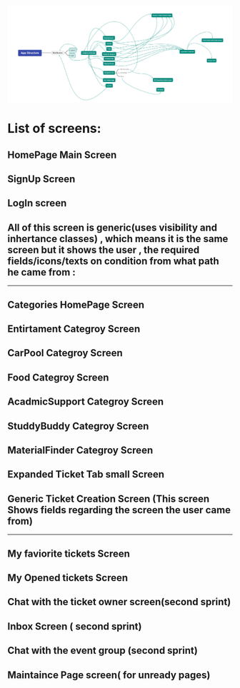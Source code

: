 ![App Stracture Diagram](AppStructure.png "App Stracture Diagram")


# List of screens:

## HomePage Main Screen

## SignUp Screen

## LogIn screen

## All of this screen is generic(uses visibility and inhertance classes) , which means it is the same screen but it shows the user , the required fields/icons/texts on condition from what path he came from : 
-----------------------------------------------------------------------------------------------------------
## Categories HomePage Screen

## Entirtament Categroy Screen

## CarPool Categroy Screen

## Food Categroy Screen

## AcadmicSupport Categroy Screen

## StuddyBuddy Categroy Screen

## MaterialFinder Categroy Screen

## Expanded Ticket Tab small Screen

## Generic Ticket Creation Screen (This screen Shows fields regarding the screen the user came from)

-----------------------------------------------------------------------------------------------------------

## My faviorite tickets Screen 

## My Opened tickets Screen 

## Chat with the ticket owner screen(second sprint)

## Inbox Screen ( second sprint)

## Chat with the event group (second sprint)

## Maintaince Page screen( for unready pages)







